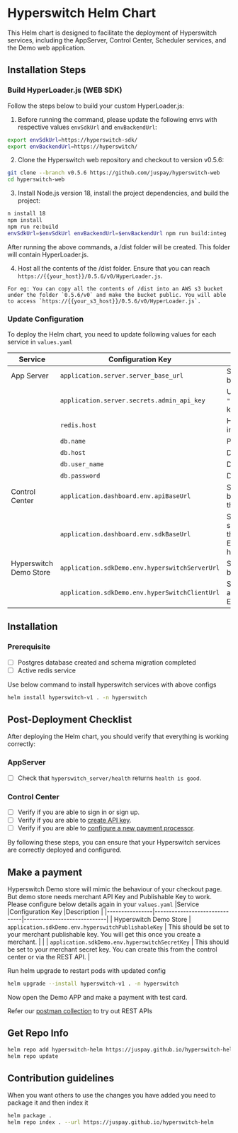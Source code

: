 
# Hyperswitch Helm Chart

This Helm chart is designed to facilitate the deployment of Hyperswitch services, including the AppServer, Control Center, Scheduler services, and the Demo web application.

## Installation Steps

### Build HyperLoader.js (WEB SDK)
Follow the steps below to build your custom HyperLoader.js:

1. Before running the command, please update the following envs with respective values `envSdkUrl` and `envBackendUrl`:

```bash
export envSdkUrl=https://hyperswitch-sdk/
export envBackendUrl=https://hyperswitch/
```
2. Clone the Hyperswitch web repository and checkout to version v0.5.6:
```bash
git clone --branch v0.5.6 https://github.com/juspay/hyperswitch-web
cd hyperswitch-web
```
3. Install Node.js version 18, install the project dependencies, and build the project:
```bash
n install 18
npm install
npm run re:build
envSdkUrl=$envSdkUrl envBackendUrl=$envBackendUrl npm run build:integ
```
After running the above commands, a /dist folder will be created. This folder will contain HyperLoader.js.

4. Host all the contents of the /dist folder. Ensure that you can reach `https://{{your_host}}/0.5.6/v0/HyperLoader.js`. 
```
For eg: You can copy all the contents of /dist into an AWS s3 bucket under the folder `0.5.6/v0` and make the bucket public. You will able to access `https://{{your_s3_host}}/0.5.6/v0/HyperLoader.js`.
 ```


### Update Configuration
To deploy the Helm chart, you need to update following values for each service in `values.yaml`

|Service         |Configuration Key              |Description                  |
|----------------|-------------------------------|-----------------------------|
|App Server|`application.server.server_base_url` |Set to the hostname of your Hyperswitch backend for redirection scenarios.|
|          |`application.server.secrets.admin_api_key`            |Used for all admin operations. Replace `"admin_api_key"` with your actual admin API key.            |
|          |`redis.host`            |Hostname of your redis service. it should run in default port 6379            |
|          |`db.name`            |Postgres Database name.            |
|          |`db.host`            |Database Host name            |
|          |`db.user_name`            |Database username            |
|          |`db.password`            |Database password            |
| Control Center| `application.dashboard.env.apiBaseUrl` | Set to the hostname of your Hyperswitch backend, so that Control center can access the Hyperswitch backend. |
| | `application.dashboard.env.sdkBaseUrl` | Set to the URL of your hosted Hyperloader, so that you can test Hyperswitch Web SDK  in the Control Center. <br/> Eg: https://{{your_host}}/0.5.6/v0/HyperLoader.js |
| Hyperswitch Demo Store | `application.sdkDemo.env.hyperswitchServerUrl` | Set to the hostname of your Hyperswitch backend to access the Hyperswitch backend. |
| | `application.sdkDemo.env.hyperSwitchClientUrl` | Set to the URL of your hosted Hyperloader to access the Hyperswitch SDK. <br/> Eg: https://{{your_host}}/0.5.6/v0 |

## Installation
### Prerequisite
- [ ] Postgres database created and schema migration completed
- [ ] Active redis service

Use below command to install hyperswitch services with above configs
```bash
helm install hyperswitch-v1 . -n hyperswitch
```

## Post-Deployment Checklist

After deploying the Helm chart, you should verify that everything is working correctly:

### AppServer

- [ ] Check that `hyperswitch_server/health` returns `health is good`.

### Control Center

- [ ] Verify if you are able to sign in or sign up.
- [ ] Verify if you are able to [create API key](https://opensource.hyperswitch.io/run-hyperswitch-locally/account-setup/using-hyperswitch-control-center#user-content-create-an-api-key).
- [ ] Verify if you are able to [configure a new payment processor](https://opensource.hyperswitch.io/run-hyperswitch-locally/account-setup/using-hyperswitch-control-center#add-a-payment-processor).

By following these steps, you can ensure that your Hyperswitch services are correctly deployed and configured.

## Make a payment
 Hyperswitch Demo store will mimic the behaviour of your checkout page. But demo store needs merchant API Key and Publishable Key to work. Please configure below details again in your `values.yaml` 
 |Service         |Configuration Key              |Description                  |
|----------------|-------------------------------|-----------------------------|
| Hyperswitch Demo Store | `application.sdkDemo.env.hyperswitchPublishableKey` | This should be set to your merchant publishable key. You will get this once you create a merchant. |
| | `application.sdkDemo.env.hyperswitchSecretKey` | This should be set to your merchant secret key. You can create this from the control center or via the REST API. |

Run helm upgrade to restart pods with updated config
```bash
helm upgrade --install hyperswitch-v1 . -n hyperswitch
```
Now open the Demo APP and make a payment with test card.

Refer our [postman collection](https://www.postman.com/hyperswitch/workspace/hyperswitch/folder/25176183-0103918c-6611-459b-9faf-354dee8e4437) to try out REST APIs

## Get Repo Info

```bash
helm repo add hyperswitch-helm https://juspay.github.io/hyperswitch-helm
helm repo update
```

## Contribution guidelines
When you want others to use the changes you have added you need to package it and then index it

```bash
helm package .
helm repo index . --url https://juspay.github.io/hyperswitch-helm
```
